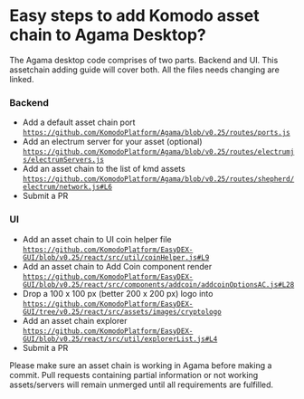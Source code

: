 # Easy steps to add Komodo asset chain to Agama Desktop?

The Agama desktop code comprises of two parts. Backend and UI. This assetchain adding guide will cover both. All the files needs changing are linked.

### Backend
- Add a default asset chain port [`https://github.com/KomodoPlatform/Agama/blob/v0.25/routes/ports.js`](https://github.com/KomodoPlatform/Agama/blob/v0.25/routes/ports.js)
- Add an electrum server for your asset (optional) [`https://github.com/KomodoPlatform/Agama/blob/v0.25/routes/electrumjs/electrumServers.js`](https://github.com/KomodoPlatform/Agama/blob/v0.25/routes/electrumjs/electrumServers.js)
- Add an asset chain to the list of kmd assets [`https://github.com/KomodoPlatform/Agama/blob/v0.25/routes/shepherd/electrum/network.js#L6`](https://github.com/KomodoPlatform/Agama/blob/v0.25/routes/shepherd/electrum/network.js#L6)
- Submit a PR

### UI
- Add an asset chain to UI coin helper file [`https://github.com/KomodoPlatform/EasyDEX-GUI/blob/v0.25/react/src/util/coinHelper.js#L9`](https://github.com/KomodoPlatform/EasyDEX-GUI/blob/v0.25/react/src/util/coinHelper.js#L9)
- Add an asset chain to Add Coin component render [`https://github.com/KomodoPlatform/EasyDEX-GUI/blob/v0.25/react/src/components/addcoin/addcoinOptionsAC.js#L28`](https://github.com/KomodoPlatform/EasyDEX-GUI/blob/v0.25/react/src/components/addcoin/addcoinOptionsAC.js#L28)
- Drop a 100 x 100 px (better 200 x 200 px) logo into [`https://github.com/KomodoPlatform/EasyDEX-GUI/tree/v0.25/react/src/assets/images/cryptologo`](https://github.com/KomodoPlatform/EasyDEX-GUI/tree/v0.25/react/src/assets/images/cryptologo)
- Add an asset chain explorer [`https://github.com/KomodoPlatform/EasyDEX-GUI/blob/v0.25/react/src/util/explorerList.js#L4`](https://github.com/KomodoPlatform/EasyDEX-GUI/blob/v0.25/react/src/util/explorerList.js#L4)
- Submit a PR

Please make sure an asset chain is working in Agama before making a commit. Pull requests containing partial information or not working assets/servers will remain unmerged until all requirements are fulfilled.